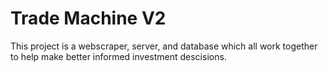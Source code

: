 # Trade Machine V2

This project is a webscraper, server, and database which all work together to help make better informed investment descisions.